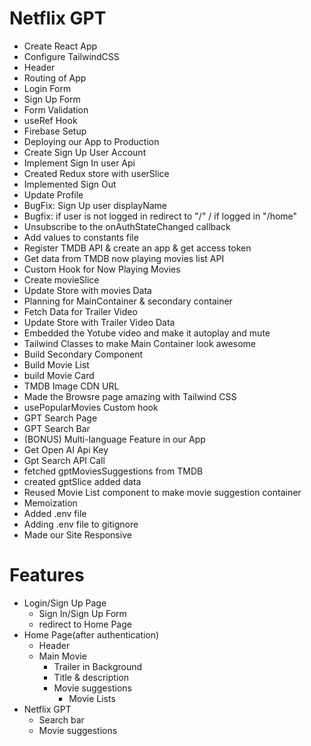 # Netflix GPT

- Create React App
- Configure TailwindCSS
- Header
- Routing of App
- Login Form
- Sign Up Form
- Form Validation
- useRef Hook
- Firebase Setup
- Deploying our App to Production
- Create Sign Up User Account
- Implement Sign In user Api
- Created Redux store with userSlice
- Implemented Sign Out
- Update Profile
- BugFix: Sign Up user displayName
- Bugfix: if user is not logged in redirect to "/" / if logged in "/home"
- Unsubscribe to the onAuthStateChanged callback
- Add values to constants file
- Register TMDB API & create an app & get access token
- Get data from TMDB now playing movies list API
- Custom Hook for Now Playing Movies
- Create movieSlice
- Update Store with movies Data
- Planning for MainContainer & secondary container
- Fetch Data for Trailer Video
- Update Store with Trailer Video Data
- Embedded the Yotube video and make it autoplay and mute
- Tailwind Classes to make Main Container look awesome
- Build Secondary Component
- Build Movie List
- build Movie Card
- TMDB Image CDN URL
- Made the Browsre page amazing with Tailwind CSS
- usePopularMovies Custom hook
- GPT Search Page
- GPT Search Bar
- (BONUS) Multi-language Feature in our App
- Get Open AI Api Key
- Gpt Search API Call
- fetched gptMoviesSuggestions from TMDB
- created gptSlice added data
- Reused Movie List component to make movie suggestion container
- Memoization
- Added .env file
- Adding .env file to gitignore
- Made our Site Responsive

# Features

- Login/Sign Up Page
  - Sign In/Sign Up Form
  - redirect to Home Page
- Home Page(after authentication)
  - Header
  - Main Movie
    - Trailer in Background
    - Title & description
    - Movie suggestions
      - Movie Lists
- Netflix GPT
  - Search bar
  - Movie suggestions
